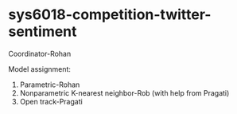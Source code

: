 # sys6018-competition-twitter-sentiment

Coordinator-Rohan 

Model assignment:
1.	Parametric-Rohan 
2.	Nonparametric K-nearest neighbor-Rob (with help from Pragati)
3.	Open track-Pragati 
